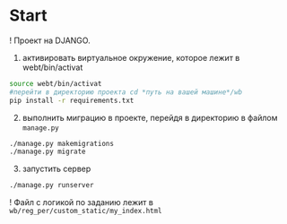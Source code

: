 # Start

! Проект на DJANGO. 

1. активировать виртуальное окружение, которое лежит в webt/bin/activat 
```bash
source webt/bin/activat
#перейти в директорию проекта cd *путь на вашей машине*/wb
pip install -r requirements.txt
```
2. выполнить миграцию в проекте, перейдя в директорию в файлом `manage.py`
```bash
./manage.py makemigrations
./manage.py migrate
```
3. запустить сервер
 ```bash
 ./manage.py runserver
 ```


! Файл с логикой по заданию лежит в `wb/reg_per/custom_static/my_index.html` 
